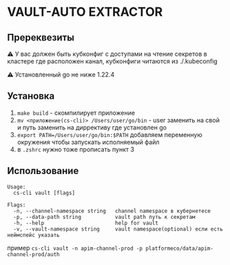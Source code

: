 # VAULT-AUTO EXTRACTOR

## Пререквезиты

:warning: У вас должен быть кубконфиг с доступами на чтение секретов в кластере где расположен канал, кубконфиги читаются из ./.kubeconfig

:warning: Установленный go не ниже 1.22.4

## Установка 

1. `make build` - скомпилирует приложение
2. `mv <приложение(cs-cli)> /Users/user/go/bin` - user заменить на свой и путь заменить на диррективу где установлен go
3. `export PATH=/Users/user/go/bin:$PATH` добавляем переменную окружения чтобы запускать исполняемый файл
4. в `.zshrc` нужно тоже прописать пункт 3 

## Использование

```
Usage:
  cs-cli vault [flags]

Flags:
  -n, --channel-namespace string   channel namespace в кубернетесе
  -p, --data-path string           vault path путь к секретам 
  -h, --help                       help for vault
  -v, --vault-namespace string     vault namespace(optional) если есть неймспейс указать
```

пример 
`cs-cli vault -n apim-channel-prod -p platformeco/data/apim-channel-prod/auth`
